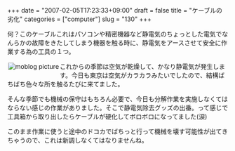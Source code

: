 +++
date = "2007-02-05T17:23:33+09:00"
draft = false
title = "ケーブルの劣化"
categories = ["computer"]
slug = "130"
+++

何？このケーブルこれはパソコンや精密機器など静電気のちょっとした電気でなんらかの故障をきたしてしまう機器を触る時に、静電気をアースさせて安全に作業する為の工具の１つ。

<a rel="lightbox" href="http://keruru.net/images/45c6e984c777e-img051.jpg"><img vspace="2" hspace="2" border="0" align="left" alt="moblog picture" title="moblogPicture" src="http://keruru.net/images/45c6e984c777e-img051.jpg" /></a>
これからの季節は空気が乾燥して、かなり静電気が発生します。今日も東京は空気がカラカラみたいでしたので、結構ばちばち色々な所を触るたびに来てました。

そんな季節でも機械の保守はもちろん必要で、今日も分解作業を実施しなくてはならない感じの作業がありました。そこで静電気除去グッズの出番。って感じで工具箱から取り出したらケーブルが硬化してボロボロになってました(涙)

このまま作業に使うと途中のドコカでばちっと行って機械を壊す可能性が出てきちゃうので、これは新調しなくてはなりませんね。

<!-- bodytext end -->
